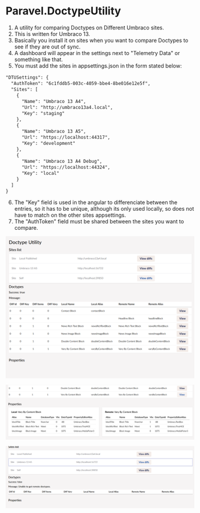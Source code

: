 # Paravel.DoctypeUtility
1. A utility for comparing Doctypes on Different Umbraco sites.
2. This is written for Umbraco 13. 
3. Basically you install it on sites when you want to compare Doctypes to see if they are out of sync.
4. A dashboard will appear in the settings next to "Telemetry Data" or something like that.
5. You must add the sites in appsettings.json in the form stated below:

```
"DTUSettings": {
  "AuthToken": "6c1fddb5-003c-4059-bbe4-8be016e12e5f",
  "Sites": [
    {
      "Name": "Umbraco 13 A4",
      "Url": "http://umbraco13a4.local",
      "Key": "staging"
    },
    {
      "Name": "Umbraco 13 A5",
      "Url": "https://localhost:44317",
      "Key": "development"
    },
    {
      "Name": "Umbraco 13 A4 Debug",
      "Url": "https://localhost:44324",
      "Key": "local"
    }
  ]
}

```
6. The "Key" field is used in the angular to differenciate between the entries, so it has to be unique, although its only used locally, so does not have to match on the other sites appsettings.
7. The "AuthToken" field must be shared between the sites you want to compare. 

![The basic view](img/grab-1.png)

![Viewing the properties of a doctype](img/grab-2.png)

![When you cant connect](img/grab-3.png)

